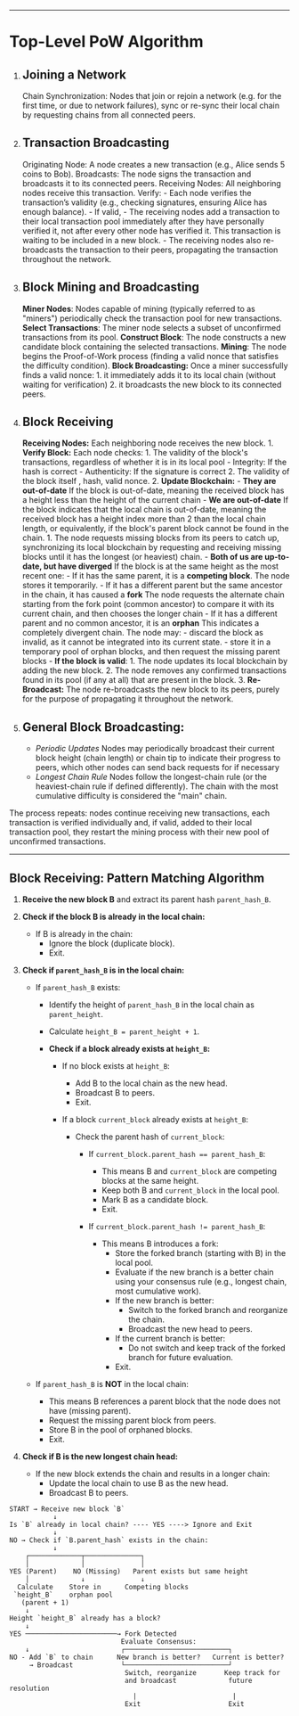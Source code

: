 ----

# Top-Level PoW Algorithm

1. ## Joining a Network

    Chain Synchronization:
        Nodes that join or rejoin a network (e.g. for the first time, or due to network failures), sync or re-sync their local chain by requesting chains from all connected peers.

2. ## Transaction Broadcasting

    Originating Node: A node creates a new transaction (e.g., Alice sends 5 coins to Bob).
        Broadcasts: The node signs the transaction and broadcasts it to its connected peers.
    Receiving Nodes: All neighboring nodes receive this transaction.
        Verify:
        - Each node verifies the transaction’s validity (e.g., checking signatures, ensuring Alice has enough balance).
        - If valid,
           - The receiving nodes add a transaction to their local transaction pool immediately after they have personally verified it,  not after every other node has verified it. This transaction is waiting to be included in a new block.
           - The receiving nodes also re-broadcasts the transaction to their peers, propagating the transaction throughout the network.

3. ## Block Mining and Broadcasting

    **Miner Nodes**:
        Nodes capable of mining (typically referred to as "miners") periodically check the transaction pool for new transactions.
    **Select Transactions**:
        The miner node selects a subset of unconfirmed transactions from its pool.
    **Construct Block**:
        The node constructs a new candidate block containing the selected transactions.
    **Mining**:
        The node begins the Proof-of-Work process (finding a valid nonce that satisfies the difficulty condition).
    **Block Broadcasting:**
        Once a miner successfully finds a valid nonce:
        1. it immediately adds it to its local chain (without waiting for verification)
        2. it broadcasts the new block to its connected peers.

4. ## Block Receiving

    **Receiving Nodes:**
        Each neighboring node receives the new block.
        1. **Verify Block:**
            Each node checks:
            1. The validity of the block's transactions, regardless of whether it is in its local pool
               - Integrity: If the hash is correct
               - Authenticity: If the signature is correct
            2. The validity of the block itself , hash, valid nonce.
        2. **Update Blockchain:**
            - **They are out-of-date**
                If the block is out-of-date, meaning the received block has a height less than the height of the current chain
            - **We are out-of-date**
                If the block indicates that the local chain is out-of-date, meaning the received block has a height index more than 2 than the local chain length,  or equivalently, if the block's parent block cannot be found in the chain.
                1. The node requests missing blocks from its peers to catch up, synchronizing its local blockchain by requesting and receiving missing blocks until it has the longest (or heaviest) chain.
            - **Both of us are up-to-date, but have diverged**
                If the block is at the same height as the most recent one:
                    - If it has the same parent, it is a **competing block**.
                      The node stores it temporarily.
                    - If it has a different parent but the same ancestor in the chain, it has caused a **fork**
                      The node requests the alternate chain starting from the fork point (common ancestor) to compare it with its current chain, and then chooses the longer chain
                    - If it has a different parent and no common ancestor, it is an **orphan**
                      This indicates a completely divergent chain.
                      The node may:
                        - discard the block as invalid, as it cannot be integrated into its current state.
                        - store it in a temporary pool of orphan blocks, and then request the missing parent blocks
            - **If the block is valid**:
                1. The node updates its local blockchain by adding the new block.
                2. The node removes any confirmed transactions found in its pool (if any at all) that are present in the block.
        3. **Re-Broadcast:**
            The node re-broadcasts the new block to its peers, purely for the purpose of propagating it throughout the network.

5. ## General Block Broadcasting:

    - *Periodic Updates* Nodes may periodically broadcast their current block height (chain length) or chain tip to indicate their progress to peers, which other nodes can send back requests for if necessary
    - *Longest Chain Rule* Nodes follow the longest-chain rule (or the heaviest-chain rule if defined differently). The chain with the most cumulative difficulty is considered the "main" chain.

The process repeats: nodes continue receiving new transactions, each transaction is verified individually and, if valid, added to their local transaction pool, they restart the mining process with their new pool of unconfirmed transactions.

-----

## Block Receiving: Pattern Matching Algorithm

1. **Receive the new block B** and extract its parent hash `parent_hash_B`.

2. **Check if the block B is already in the local chain:**
   - If B is already in the chain:
     - Ignore the block (duplicate block).
     - Exit.

3. **Check if `parent_hash_B` is in the local chain:**
   - If `parent_hash_B` exists:
     - Identify the height of `parent_hash_B` in the local chain as `parent_height`.
     - Calculate `height_B = parent_height + 1`.

     - **Check if a block already exists at `height_B`:**
       - If no block exists at `height_B`:
         - Add B to the local chain as the new head.
         - Broadcast B to peers.
         - Exit.

       - If a block `current_block` already exists at `height_B`:
         - Check the parent hash of `current_block`:
           - If `current_block.parent_hash == parent_hash_B`:
             - This means B and `current_block` are competing blocks at the same height.
             - Keep both B and `current_block` in the local pool.
             - Mark B as a candidate block.
             - Exit.

           - If `current_block.parent_hash != parent_hash_B`:
             - This means B introduces a fork:
               - Store the forked branch (starting with B) in the local pool.
               - Evaluate if the new branch is a better chain using your consensus rule (e.g., longest chain, most cumulative work).
               - If the new branch is better:
                 - Switch to the forked branch and reorganize the chain.
                 - Broadcast the new head to peers.
               - If the current branch is better:
                 - Do not switch and keep track of the forked branch for future evaluation.
               - Exit.

   - If `parent_hash_B` is **NOT** in the local chain:
     - This means B references a parent block that the node does not have (missing parent).
     - Request the missing parent block from peers.
     - Store B in the pool of orphaned blocks.
     - Exit.

4. **Check if B is the new longest chain head:**
   - If the new block extends the chain and results in a longer chain:
     - Update the local chain to use B as the new head.
     - Broadcast B to peers.

```
START → Receive new block `B`
           ↓
Is `B` already in local chain? ---- YES ----> Ignore and Exit
           ↓
NO → Check if `B.parent_hash` exists in the chain:
           ↓
    ┌─────────────┬──────────────┐
    │             │              │
YES (Parent)    NO (Missing)   Parent exists but same height
    │             ↓              ↓
  Calculate    Store in      Competing blocks
 `height_B`    orphan pool
   (parent + 1)
    ↓
Height `height_B` already has a block?
    ↓
YES ───────────────────────→ Fork Detected
                            Evaluate Consensus:
    ↓                       ┌──────────────────────────┐
NO - Add `B` to chain      New branch is better?   Current is better?
     → Broadcast            └──────────────────────────┘
                             Switch, reorganize       Keep track for
                             and broadcast             future resolution
                               |                        |
                             Exit                      Exit
```